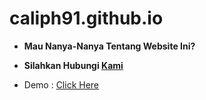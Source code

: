 # caliph91.github.io

* <b>Mau Nanya-Nanya Tentang Website Ini?</b>
* <b> Silahkan Hubungi <a href="https://clph.me" alt="Caliph Web">Kami</a></b>


* Demo : <a href="https://caliph71.xyz" alt="Caliph Web">Click Here</a>
